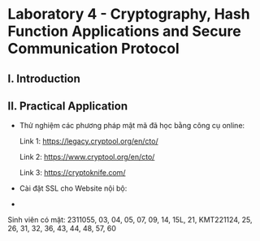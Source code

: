 
# Laboratory 4 - Cryptography, Hash Function Applications and Secure Communication Protocol
## I. Introduction


## II. Practical Application
- Thử nghiệm các phương pháp mật mã đã học bằng công cụ online:

  Link 1: https://legacy.cryptool.org/en/cto/

  Link 2: https://www.cryptool.org/en/cto/

  Link 3: https://cryptoknife.com/

- Cài đặt SSL cho Website nội bộ:

- 
 Sinh viên có mặt: 2311055, 03, 04, 05, 07, 09, 14, 15L, 21, KMT221124, 25, 26, 31, 32, 36, 43, 44, 48, 57, 60
  
